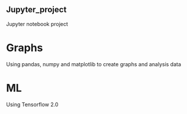 ## Jupyter_project
Jupyter notebook project


# Graphs
Using pandas, numpy and matplotlib to create graphs and analysis data

# ML
Using Tensorflow 2.0
